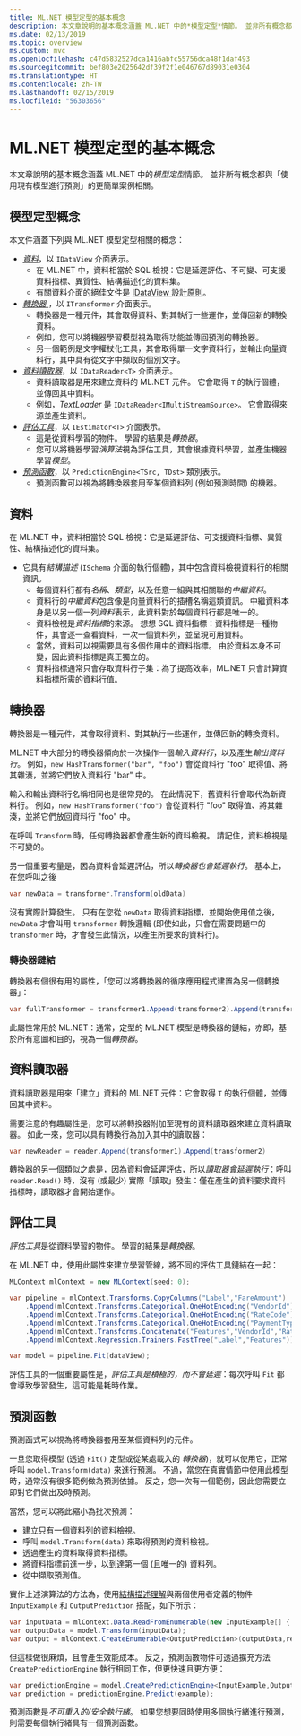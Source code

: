 ```yaml
---
title: ML.NET 模型定型的基本概念
description: 本文章說明的基本概念涵蓋 ML.NET 中的*模型定型*情節。 並非所有概念都與*使用現有模型進行預測*的更簡單情節相關。
ms.date: 02/13/2019
ms.topic: overview
ms.custom: mvc
ms.openlocfilehash: c47d5832527dca1416abfc55756dca48f1daf493
ms.sourcegitcommit: bef803e2025642df39f2f1e046767d89031e0304
ms.translationtype: HT
ms.contentlocale: zh-TW
ms.lasthandoff: 02/15/2019
ms.locfileid: "56303656"
---
```

# <a name="basic-concepts-for-model-training-in-mlnet"></a>ML.NET 模型定型的基本概念

本文章說明的基本概念涵蓋 ML.NET 中的*模型定型*情節。 並非所有概念都與「使用現有模型進行預測」的更簡單案例相關。

## <a name="model-training-concepts"></a>模型定型概念

本文件涵蓋下列與 ML.NET 模型定型相關的概念：

- [*資料*](#data)，以 `IDataView` 介面表示。
  - 在 ML.NET 中，資料相當於 SQL 檢視：它是延遲評估、不可變、可支援資料指標、異質性、結構描述化的資料集。 
  - 有關資料介面的絕佳文件是 [IDataView 設計原則](https://github.com/dotnet/machinelearning/blob/master/docs/code/IDataViewDesignPrinciples.md)。
- [*轉換器* ](#transformer)，以 `ITransformer` 介面表示。
  - 轉換器是一種元件，其會取得資料、對其執行一些運作，並傳回新的轉換資料。
  - 例如，您可以將機器學習模型視為取得功能並傳回預測的轉換器。
  - 另一個範例是文字權杖化工具，其會取得單一文字資料行，並輸出向量資料行，其中具有從文字中擷取的個別文字。
- [*資料讀取器*](#data-reader)，以 `IDataReader<T>` 介面表示。
  - 資料讀取器是用來建立資料的 ML.NET 元件。 它會取得 `T` 的執行個體，並傳回其中資料。 
  - 例如，*TextLoader* 是 `IDataReader<IMultiStreamSource>`。 它會取得來源並產生資料。 
- [*評估工具*](#estimator)，以 `IEstimator<T>` 介面表示。
  - 這是從資料學習的物件。 學習的結果是*轉換器*。
  - 您可以將機器學習*演算法*視為評估工具，其會根據資料學習，並產生機器學習*模型*。
- [*預測函數*](#prediction-function)，以 `PredictionEngine<TSrc, TDst>` 類別表示。
  - 預測函數可以視為將轉換器套用至某個資料列 (例如預測時間) 的機器。

## <a name="data"></a>資料

在 ML.NET 中，資料相當於 SQL 檢視：它是延遲評估、可支援資料指標、異質性、結構描述化的資料集。

- 它具有*結構描述* (`ISchema` 介面的執行個體)，其中包含資料檢視資料行的相關資訊。
  - 每個資料行都有*名稱*、*類型*，以及任意一組與其相關聯的*中繼資料*。
  - 資料行的*中繼資料*包含像是向量資料行的插槽名稱這類資訊。 中繼資料本身是以另一個一列*資料*表示，此資料對於每個資料行都是唯一的。
  - 資料檢視是*資料指標*的來源。 想想 SQL 資料指標：資料指標是一種物件，其會逐一查看資料，一次一個資料列，並呈現可用資料。
  - 當然，資料可以視需要具有多個作用中的資料指標。 由於資料本身不可變，因此資料指標是真正獨立的。
  - 資料指標通常只會存取資料行子集：為了提高效率，ML.NET 只會計算資料指標所需的資料行值。

## <a name="transformer"></a>轉換器

轉換器是一種元件，其會取得資料、對其執行一些運作，並傳回新的轉換資料。

ML.NET 中大部分的轉換器傾向於一次操作一個*輸入資料行*，以及產生*輸出資料行*。 例如，`new HashTransformer("bar", "foo")` 會從資料行 "foo" 取得值、將其雜湊，並將它們放入資料行 "bar" 中。 

輸入和輸出資料行名稱相同也是很常見的。 在此情況下，舊資料行會取代為新資料行。 例如，`new HashTransformer("foo")` 會從資料行 "foo" 取得值、將其雜湊，並將它們放回資料行 "foo" 中。 

在呼叫 `Transform` 時，任何轉換器都會產生新的資料檢視。 請記住，資料檢視是不可變的。

另一個重要考量是，因為資料會延遲評估，所以*轉換器也會延遲執行*。 基本上，在您呼叫之後

```csharp
var newData = transformer.Transform(oldData)
```

沒有實際計算發生。 只有在您從 `newData` 取得資料指標，並開始使用值之後，`newData` 才會叫用 `transformer` 轉換邏輯 (即使如此，只會在需要問題中的 `transformer` 時，才會發生此情況，以產生所要求的資料行)。

### <a name="transformer-chains"></a>轉換器鏈結

轉換器有個很有用的屬性，「您可以將轉換器的循序應用程式建置為另一個轉換器」：

```csharp
var fullTransformer = transformer1.Append(transformer2).Append(transformer3);
```

此屬性常用於 ML.NET：通常，定型的 ML.NET 模型是轉換器的鏈結，亦即，基於所有意圖和目的，視為一個*轉換器*。

## <a name="data-reader"></a>資料讀取器

資料讀取器是用來「建立」資料的 ML.NET 元件：它會取得 `T` 的執行個體，並傳回其中資料。

需要注意的有趣屬性是，您可以將轉換器附加至現有的資料讀取器來建立資料讀取器。 如此一來，您可以具有轉換行為加入其中的讀取器：

```csharp
var newReader = reader.Append(transformer1).Append(transformer2)
```

轉換器的另一個類似之處是，因為資料會延遲評估，所以*讀取器會延遲執行*：呼叫 `reader.Read()` 時，沒有 (或最少) 實際「讀取」發生：僅在產生的資料要求資料指標時，讀取器才會開始運作。

## <a name="estimator"></a>評估工具

*評估工具*是從資料學習的物件。 學習的結果是*轉換器*。

在 ML.NET 中，使用此屬性來建立學習管線，將不同的評估工具鏈結在一起：

```csharp
MLContext mlContext = new MLContext(seed: 0);

var pipeline = mlContext.Transforms.CopyColumns("Label","FareAmount")
    .Append(mlContext.Transforms.Categorical.OneHotEncoding("VendorId"))
    .Append(mlContext.Transforms.Categorical.OneHotEncoding("RateCode"))
    .Append(mlContext.Transforms.Categorical.OneHotEncoding("PaymentType"))
    .Append(mlContext.Transforms.Concatenate("Features","VendorId","RateCode","PassengerCount","TripTime","TripDistance","PaymentType"))
    .Append(mlContext.Regression.Trainers.FastTree("Label","Features"));

var model = pipeline.Fit(dataView);
```

評估工具的一個重要屬性是，*評估工具是積極的，而不會延遲*：每次呼叫 `Fit` 都會導致學習發生，這可能是耗時作業。

## <a name="prediction-function"></a>預測函數

預測函式可以視為將轉換器套用至某個資料列的元件。

一旦您取得模型 (透過 `Fit()` 定型或從某處載入的 *轉換器*)，就可以使用它，正常呼叫 `model.Transform(data)` 來進行預測。 不過，當您在真實情節中使用此模型時，通常沒有很多範例做為預測依據。 反之，您一次有一個範例，因此您需要立即對它們做出及時預測。

當然，您可以將此縮小為批次預測：

- 建立只有一個資料列的資料檢視。
- 呼叫 `model.Transform(data)` 來取得預測的資料檢視。
- 透過產生的資料取得資料指標。
- 將資料指標前進一步，以到達第一個 (且唯一的) 資料列。
- 從中擷取預測值。

實作上述演算法的方法為，使用[結構描述理解](https://github.com/dotnet/machinelearning/blob/master/docs/code/SchemaComprehension.md)與兩個使用者定義的物件 `InputExample` 和 `OutputPrediction` 搭配，如下所示：

```csharp
var inputData = mlContext.Data.ReadFromEnumerable(new InputExample[] { example });
var outputData = model.Transform(inputData);
var output = mlContext.CreateEnumerable<OutputPrediction>(outputData,reuseRowObject:false).First();
```

但這樣做很麻煩，且會產生效能成本。 反之，預測函數物件可透過擴充方法 `CreatePredictionEngine` 執行相同工作，但更快速且更方便：

```csharp
var predictionEngine = model.CreatePredictionEngine<InputExample,OutputPrediction>(mlContext);
var prediction = predictionEngine.Predict(example);
```

預測函數是*不可重入的/安全執行緒*。 如果您想要同時使用多個執行緒進行預測，則需要每個執行緒具有一個預測函數。
